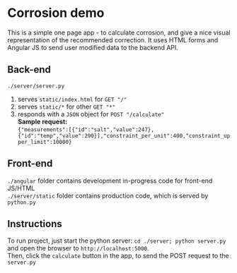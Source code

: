 # Corrosion demo

This is a simple one page app - to calculate corrosion, and give a nice visual representation of the recommended correction. It uses HTML forms and Angular JS to send user modified data to the backend API.

###  
## Back-end

`./server/server.py`

1.  serves `static/index.html` for `GET "/"`
2.  serves `static/*` for other `GET "*"`
3.  responds with a `JSON` object for `POST "/calculate"`  
    **Sample request:**  
    `{"measurements":[{"id":"salt","value":247},{"id":"temp","value":290}],"constraint_per_unit":400,"constraint_upper_limit":10000}`

###  
## Front-end

`./angular` folder contains development in-progress code for front-end JS/HTML  
`./server/static` folder contains production code, which is served by `python.py`

###  
## Instructions

To run project, just start the python server: `cd ./server; python server.py` and open the browser to `http://localhost:5000`.  
Then, click the `calculate` button in the app, to send the POST request to the `server.py`
